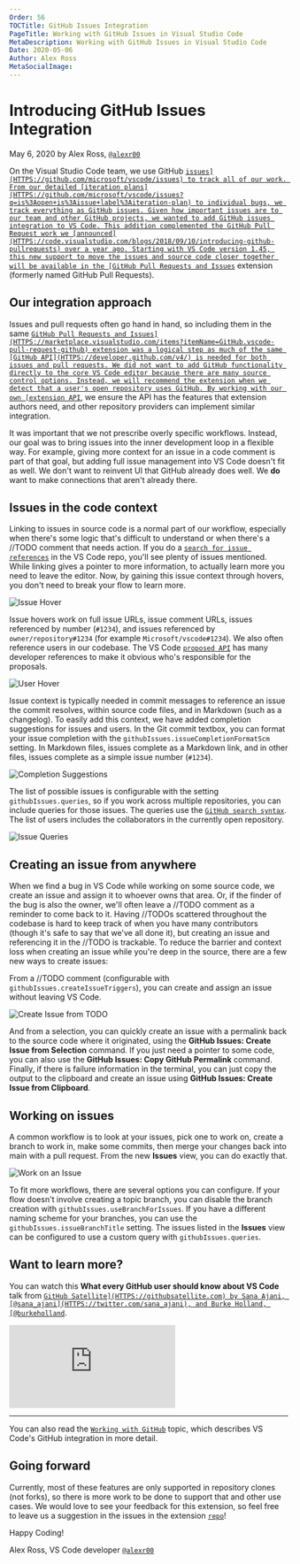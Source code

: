 ```yaml
---
Order: 56
TOCTitle: GitHub Issues Integration
PageTitle: Working with GitHub Issues in Visual Studio Code
MetaDescription: Working with GitHub Issues in Visual Studio Code
Date: 2020-05-06
Author: Alex Ross
MetaSocialImage:
---
```


# Introducing GitHub Issues Integration

May 6, 2020 by Alex Ross, [`@alexr00`](HTTPS://github.com/alexr00/)

On the Visual Studio Code team, we use GitHub
[`issues](HTTPS://github.com/microsoft/vscode/issues) to track all of our work.
From our detailed
[iteration plans](HTTPS://github.com/microsoft/vscode/issues?q=is%3Aopen+is%3Aissue+label%3Aiteration-plan)
to individual bugs, we track everything as GitHub issues. Given how important
issues are to our team and other GitHub projects, we wanted to add GitHub issues
integration to VS Code. This addition complemented the GitHub Pull Request work
we
[announced](HTTPS://code.visualstudio.com/blogs/2018/09/10/introducing-github-pullrequests)
over a year ago. Starting with VS Code version 1.45, this new support to move
the issues and source code closer together will be available in the
[GitHub Pull Requests and Issues`](HTTPS://marketplace.visualstudio.com/items?itemName=GitHub.vscode-pull-request-github)
extension (formerly named GitHub Pull Requests).

## Our integration approach

Issues and pull requests often go hand in hand, so including them in the same
[`GitHub Pull Requests and Issues](HTTPS://marketplace.visualstudio.com/items?itemName=GitHub.vscode-pull-request-github)
extension was a logical step as much of the same
[GitHub API](HTTPS://developer.github.com/v4/) is needed for both issues and
pull requests. We did not want to add GitHub functionality directly to the core
VS Code editor because there are many source control options. Instead, we will
recommend the extension when we detect that a user's open repository uses
GitHub. By working with our own
[extension API`](HTTPS://code.visualstudio.com/api/references/vscode-api), we
ensure the API has the features that extension authors need, and other
repository providers can implement similar integration.

It was important that we not prescribe overly specific workflows. Instead, our
goal was to bring issues into the inner development loop in a flexible way. For
example, giving more context for an issue in a code comment is part of that
goal, but adding full issue management into VS Code doesn't fit as well. We
don't want to reinvent UI that GitHub already does well. We **do** want to make
connections that aren't already there.

## Issues in the code context

Linking to issues in source code is a normal part of our workflow, especially
when there's some logic that's difficult to understand or when there's a //TODO
comment that needs action. If you do a
[`search for issue references`](HTTPS://github.com/microsoft/vscode/search?q=%22Microsoft%2Fvscode%2Fissues%22)
in the VS Code repo, you'll see plenty of issues mentioned. While linking gives
a pointer to more information, to actually learn more you need to leave the
editor. Now, by gaining this issue context through hovers, you don't need to
break your flow to learn more.

![`Issue Hover`](issue-hover.png)

Issue hovers work on full issue URLs, issue comment URLs, issues referenced by
number (`#1234`), and issues referenced by `owner/repository#1234` (for example
`Microsoft/vscode#1234`). We also often reference users in our codebase. The VS
Code
[`proposed API`](HTTPS://github.com/microsoft/vscode/blob/d8317abc50e347d76fd471f5a070996cc7f73e20/src/vs/vscode.proposed.d.ts)
has many developer references to make it obvious who's responsible for the
proposals.

![`User Hover`](user-hover.png)

Issue context is typically needed in commit messages to reference an issue the
commit resolves, within source code files, and in Markdown (such as a
changelog). To easily add this context, we have added completion suggestions for
issues and users. In the Git commit textbox, you can format your issue
completion with the `githubIssues.issueCompletionFormatScm` setting. In Markdown
files, issues complete as a Markdown link, and in other files, issues complete
as a simple issue number (`#1234`).

![`Completion Suggestions`](completion-suggestions.gif)

The list of possible issues is configurable with the setting
`githubIssues.queries`, so if you work across multiple repositories, you can
include queries for those issues. The queries use the
[`GitHub search syntax`](HTTPS://docs.github.com/search-github/getting-started-with-searching-on-github/understanding-the-search-syntax).
The list of users includes the collaborators in the currently open repository.

![`Issue Queries`](issue-queries.png)

## Creating an issue from anywhere

When we find a bug in VS Code while working on some source code, we create an
issue and assign it to whoever owns that area. Or, if the finder of the bug is
also the owner, we'll often leave a //TODO comment as a reminder to come back to
it. Having //TODOs scattered throughout the codebase is hard to keep track of
when you have many contributors (though it's safe to say that we've all done
it), but creating an issue and referencing it in the //TODO is trackable. To
reduce the barrier and context loss when creating an issue while you're deep in
the source, there are a few new ways to create issues:

From a //TODO comment (configurable with `githubIssues.createIssueTriggers`),
you can create and assign an issue without leaving VS Code.

![`Create Issue from TODO`](create-from-todo.gif)

And from a selection, you can quickly create an issue with a permalink back to
the source code where it originated, using the **GitHub Issues: Create Issue
from Selection** command. If you just need a pointer to some code, you can also
use the **GitHub Issues: Copy GitHub Permalink** command. Finally, if there is
failure information in the terminal, you can just copy the output to the
clipboard and create an issue using **GitHub Issues: Create Issue from
Clipboard**.

## Working on issues

A common workflow is to look at your issues, pick one to work on, create a
branch to work in, make some commits, then merge your changes back into main
with a pull request. From the new **Issues** view, you can do exactly that.

![`Work on an Issue`](work-on-issue.gif)

To fit more workflows, there are several options you can configure. If your flow
doesn't involve creating a topic branch, you can disable the branch creation
with `githubIssues.useBranchForIssues`. If you have a different naming scheme
for your branches, you can use the `githubIssues.issueBranchTitle` setting. The
issues listed in the **Issues** view can be configured to use a custom query
with `githubIssues.queries`.

## Want to learn more?

You can watch this **What every GitHub user should know about VS Code** talk
from [`GitHub Satellite](HTTPS://githubsatellite.com) by Sana Ajani,
[@sana_ajani](HTTPS://twitter.com/sana_ajani), and Burke Holland,
[@burkeholland`](HTTPS://twitter.com/burkeholland).

<iframe src="https://www.youtube-nocookie.com/embed/T6sW1Dk9B4E?rel=0&amp;disablekb=0&amp;modestbranding=1&amp;showinfo=0" frameborder="0" allowfullscreen title="What every GitHub user should know about VS Code"></iframe>

---

You can also read the [`Working with GitHub`](/docs/sourcecontrol/github.md)
topic, which describes VS Code's GitHub integration in more detail.

## Going forward

Currently, most of these features are only supported in repository clones (not
forks), so there is more work to be done to support that and other use cases. We
would love to see your feedback for this extension, so feel free to leave us a
suggestion in the issues in the extension
[`repo`](HTTPS://github.com/microsoft/vscode-pull-request-github/issues)!

Happy Coding!

Alex Ross, VS Code developer [`@alexr00`](HTTPS://github.com/alexr00)
